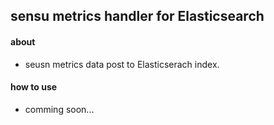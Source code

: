 ## sensu metrics handler for Elasticsearch

#### about

 * seusn metrics data post to Elasticserach index.

#### how to use

 * comming soon...
